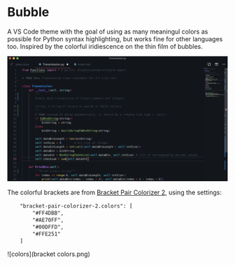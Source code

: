 # Bubble

A VS Code theme with the goal of using as many meaningul colors as possible for Python syntax highlighting, but works fine for other languages too. Inspired by the colorful iridiescence on the thin film of bubbles.

![sample](sample.png)



The colorful brackets are from [Bracket Pair Colorizer 2](https://marketplace.visualstudio.com/items?itemName=CoenraadS.bracket-pair-colorizer-2), using the settings:

```
	"bracket-pair-colorizer-2.colors": [
		"#FF4DBB",
		"#AE70FF",
		"#00DFFD",
		"#FFE251"
	]
```
![colors](bracket colors.png)


